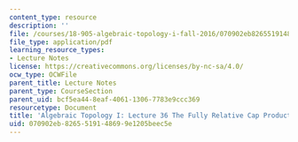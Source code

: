 ```yaml
---
content_type: resource
description: ''
file: /courses/18-905-algebraic-topology-i-fall-2016/070902eb8265519148699e1205beec5e_MIT18_905F16_lec36.pdf
file_type: application/pdf
learning_resource_types:
- Lecture Notes
license: https://creativecommons.org/licenses/by-nc-sa/4.0/
ocw_type: OCWFile
parent_title: Lecture Notes
parent_type: CourseSection
parent_uid: bcf5ea44-8eaf-4061-1306-7783e9ccc369
resourcetype: Document
title: 'Algebraic Topology I: Lecture 36 The Fully Relative Cap Product'
uid: 070902eb-8265-5191-4869-9e1205beec5e
---
```

